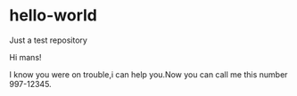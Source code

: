 # hello-world

Just a test repository

Hi mans!

I know you were on trouble,i can help you.Now you can call me this number 997-12345.
